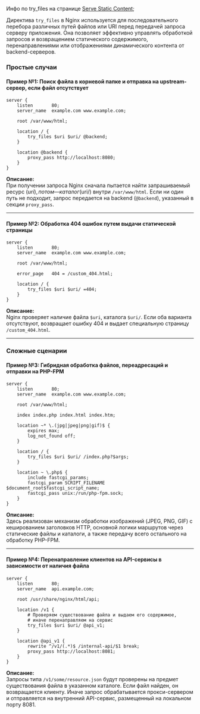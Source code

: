 Инфо по try_files на странице [Serve Static Content](https://docs.nginx.com/nginx/admin-guide/web-server/serving-static-content/);

Директива `try_files` в Nginx используется для последовательного перебора различных путей файлов или URI перед передачей запроса серверу приложения. 
Она позволяет эффективно управлять обработкой запросов и возвращением статического содержимого, перенаправлениями или отображениями динамического контента от backend-серверов.

### Простые случаи

#### **Пример №1**: Поиск файла в корневой папке и отправка на upstream-сервер, если файл отсутствует
```nginx
server {
    listen       80;
    server_name  example.com www.example.com;
    
    root /var/www/html;

    location / {
        try_files $uri $uri/ @backend;
    }

    location @backend {
        proxy_pass http://localhost:8080;
    }
}
```
**Описание:**  
При получении запроса Nginx сначала пытается найти запрашиваемый ресурс ($uri), потом — каталог ($uri/) внутри `/var/www/html`. Если ни один путь не подходит, запрос передается на backend (`@backend`), указанный в секции `proxy_pass`.

---

#### **Пример №2**: Обработка 404 ошибок путем выдачи статической страницы
```nginx
server {
    listen       80;
    server_name  example.com www.example.com;
    
    root /var/www/html;

    error_page   404 = /custom_404.html;

    location / {
        try_files $uri $uri/ =404;
    }
}
```
**Описание:**  
Nginx проверяет наличие файла `$uri`, каталога `$uri/`. Если оба варианта отсутствуют, возвращает ошибку 404 и выдает специальную страницу `/custom_404.html`.

---

### Сложные сценарии

#### **Пример №3**: Гибридная обработка файлов, переадресаций и отправки на PHP-FPM
```nginx
server {
    listen       80;
    server_name  example.com www.example.com;
    
    root /var/www/html;

    index index.php index.html index.htm;

    location ~* \.(jpg|jpeg|png|gif)$ {
        expires max;
        log_not_found off;
    }

    location / {
        try_files $uri $uri/ /index.php?$args;
    }

    location ~ \.php$ {
        include fastcgi_params;
        fastcgi_param SCRIPT_FILENAME $document_root$fastcgi_script_name;
        fastcgi_pass unix:/run/php-fpm.sock;
    }
}
```
**Описание:**  
Здесь реализован механизм обработки изображений (JPEG, PNG, GIF) с кешированием заголовков HTTP, основной логики маршрутов через статические файлы и каталоги, а также передачу всего остального на обработку PHP-FPM.

---

#### **Пример №4**: Перенаправление клиентов на API-сервисы в зависимости от наличия файла
```nginx
server {
    listen       80;
    server_name  api.example.com;

    root /usr/share/nginx/html/api;

    location /v1 {
        # Проверяем существование файла и выдаем его содержимое,
        # иначе перенаправляем на сервис
        try_files $uri $uri/ @api_v1;
    }

    location @api_v1 {
        rewrite ^/v1/(.*)$ /internal-api/$1 break;
        proxy_pass http://localhost:8081;
    }
}
```
**Описание:**  
Запросы типа `/v1/some/resource.json` будут проверены на предмет существования файла в указанном каталоге. 
Если файл найден, он возвращается клиенту. Иначе запрос обрабатывается прокси-сервером и отправляется на внутренний API-сервис, размещенный на локальном порту 8081.



